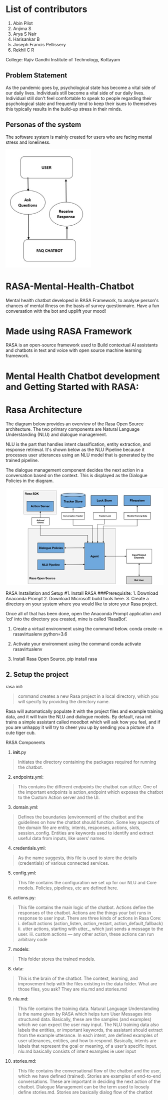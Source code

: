 # List of contributors
1. Abin Pilot
2. Anjima S
3. Arya S Nair
4. Harisankar B
5. Joseph Francis Pellissery
6. Rekhil C R

College: Rajiv Gandhi Institute of Technology, Kottayam

## Problem Statement
As the pandemic goes by, psychological state has become a vital side of our daily lives. Individuals still become a vital side of our daily lives. Individual still don't feel comfortable to speak to people regarding their psychological state and frequently tend to keep their isues to themselves this typically results in the build-up stress in their minds.

## Personas of the system

The software system is mainly created for users who are facing mental stress and loneliness. 

![Use Case Diagram](https://github.com/josephfrancis-07/Mental-Health-Chat-Bot/blob/main/Use%20Case%20Diagram.jpg)

# RASA-Mental-Health-Chatbot

Mental health chatbot developed in RASA Framework, to analyse person's chances of mental illness on the basis of survey questionnaire. Have a fun conversation with the bot and upplift your mood!

# Made using RASA Framework

RASA is an open-source framework used to Build contextual AI assistants and chatbots in text and voice with open source machine learning framework.

# Mental Health Chatbot development and Getting Started with RASA:


# Rasa Architecture

The diagram below provides an overview of the Rasa Open Source architecture. The two primary components are Natural Language Understanding (NLU) and dialogue management.

NLU is the part that handles intent classification, entity extraction, and response retrieval. It's shown below as the NLU Pipeline because it processes user utterances using an NLU model that is generated by the trained pipeline.

The dialogue management component decides the next action in a conversation based on the context. This is displayed as the Dialogue Policies in the diagram.

![Architecture Of Rasa](https://github.com/josephfrancis-07/Mental-Health-Chat-Bot/blob/main/Arch.jpg)

RASA Installation and Setup
#1. Install RASA
###Prerequisite:
    1. Download Anaconda Prompt 
    2. Download Microsoft build tools here.
    3. Create a directory on your system where you would like to store your Rasa project.

Once all of that has been done, open the Anaconda Prompt application and ‘cd’ into the directory you created, mine is called ‘RasaBot’.


1. Create a virtual environment using the command below.
    conda create -n rasavirtualenv python=3.6


2. Activate your environment using the command
    conda activate rasavirtualenv


3. Install Rasa Open Source.
    pip install rasa


## 2. Setup the  project
rasa init:
>command creates a new Rasa project in a local directory, which you will specify by providing the directory name.


Rasa will automatically populate it with the project files and example training data, and it will train the NLU and dialogue models. By default, rasa init trains a simple assistant called moodbot which will ask how you feel, and if you are unhappy it will try to cheer you up by sending you a picture of a cute tiger cub.


RASA Components
1. __init__.py
>Initiates the directory containing the packages required for running the chatbot.


2. endpoints.yml:
>This contains the different endpoints the chatbot can utilize. One of the important endpoints is action_endpoint which exposes the chatbot to the Custom Action server and the UI.


3. domain.yml:
>Defines the boundaries (environment) of the chatbot and the guidelines on how the chatbot should function. Some key aspects of the domain file are entity, intents, responses, actions, slots, session_config. Entities are keywords used to identify and extract useful data from inputs, like users’ names.


4. credentials.yml:
> As the name suggests, this file is used to store the details (credentials) of various connected services.

5. config.yml:
> This file contains the configuration we set up for our NLU and Core models. Policies, pipelines, etc are defined here.

6. actions.py:
> This file contains the main logic of the chatbot. Actions define the responses of the chatbot.
Actions are the things your bot runs in response to user input. There are three kinds of actions in Rasa Core:
i. default actions (action_listen, action_restart, action_default_fallback)
ii. utter actions, starting with utter_, which just sends a message to the user.
iii. custom actions — any other action, these actions can run arbitrary code

7. models:
> This folder stores the trained models.

8. data:
> This is the brain of the chatbot. The context, learning, and improvement help with the files existing in the data folder. What are those files, you ask? They are nlu.md and stories.md

9. nlu.md:
> This file contains the training data. Natural Language Understanding is the name given by RASA which helps turn User Messages into structured data. Basically, these are the samples (and examples) which we can expect the user may input. The NLU training data also labels the entities, or important keywords, the assistant should extract from the example utterance. In each intent, are defined examples of user utterances, entities, and how to respond. Basically, intents are labels that represent the goal or meaning, of a user’s specific input. nlu.md basically consists of intent examples ie user input

10. stories.md:
> This file contains the conversational flow of the chatbot and the user, which we have defined (trained). Stories are examples of end-to-end conversations. These are important in deciding the next action of the chatbot. Dialogue Management can be the term used to loosely define stories.md.
Stories are basically dialog flow of the chatbot
